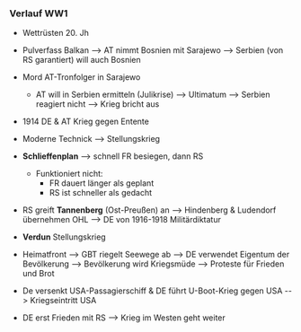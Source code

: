 ### Verlauf WW1
- Wettrüsten 20. Jh
- Pulverfass Balkan --> AT nimmt Bosnien mit Sarajewo --> Serbien (von RS garantiert) will auch Bosnien
- Mord AT-Tronfolger in Sarajewo
	- AT will in Serbien ermitteln (Julikrise) --> Ultimatum --> Serbien reagiert nicht --> Krieg bricht aus
- 1914 DE & AT Krieg gegen Entente
- Moderne Technick --> Stellungskrieg
- **Schlieffenplan** --> schnell FR besiegen, dann RS
	- Funktioniert nicht:
		- FR dauert länger als geplant
		- RS ist schneller als gedacht
- RS greift **Tannenberg** (Ost-Preußen) an --> Hindenberg & Ludendorf übernehmen OHL --> DE von 1916-1918 Militärdiktatur

- **Verdun** Stellungskrieg
- Heimatfront --> GBT riegelt Seewege ab --> DE verwendet Eigentum der Bevölkerung --> Bevölkerung wird Kriegsmüde --> Proteste für Frieden und Brot
- De versenkt USA-Passagierschiff & DE führt U-Boot-Krieg gegen USA --> Kriegseintritt USA
- DE erst Frieden mit RS --> Krieg im Westen geht weiter


